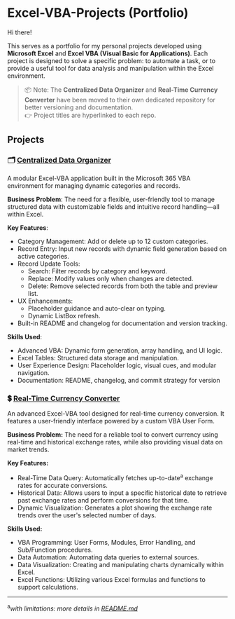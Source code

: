 # Excel-VBA-Projects (Portfolio)

Hi there!

This serves as a portfolio for my personal projects developed using **Microsoft Excel** and **Excel VBA (Visual Basic for Applications)**. Each project is designed to solve a specific problem: to automate a task, or to provide a useful tool for data analysis and manipulation within the Excel environment.

> 📦 Note: The **Centralized Data Organizer** and **Real-Time Currency Converter** have been moved to their own dedicated repository for better versioning and documentation.  
> 👉 Project titles are hyperlinked to each repo.

## Projects

### 🗂️ [Centralized Data Organizer](https://github.com/alfa-san/Centralized-Data-Organizer)
A modular Excel-VBA application built in the Microsoft 365 VBA environment for managing dynamic categories and records.

**Business Problem**: The need for a flexible, user-friendly tool to manage structured data with customizable fields and intuitive record handling—all within Excel.

**Key Features**:
- Category Management: Add or delete up to 12 custom categories.
- Record Entry: Input new records with dynamic field generation based on active categories.
- Record Update Tools:
  - Search: Filter records by category and keyword.
  - Replace: Modify values only when changes are detected.
  - Delete: Remove selected records from both the table and preview list.
- UX Enhancements:
  - Placeholder guidance and auto-clear on typing.
  - Dynamic ListBox refresh.
- Built-in README and changelog for documentation and version tracking.

**Skills Used**:
- Advanced VBA: Dynamic form generation, array handling, and UI logic.
- Excel Tables: Structured data storage and manipulation.
- User Experience Design: Placeholder logic, visual cues, and modular navigation.
- Documentation: README, changelog, and commit strategy for version 

### 💲 [Real-Time Currency Converter](https://github.com/alfa-san/Real-Time-Currency-Converter)
An advanced Excel-VBA tool designed for real-time currency conversion. It features a user-friendly interface powered by a custom VBA User Form.

**Business Problem:**
The need for a reliable tool to convert currency using real-time and historical exchange rates, while also providing visual data on market trends.

**Key Features:**
- Real-Time Data Query: Automatically fetches up-to-date<sup>a</sup> exchange rates for accurate conversions. 
- Historical Data: Allows users to input a specific historical date to retrieve past exchange rates and perform conversions for that time.
- Dynamic Visualization: Generates a plot showing the exchange rate trends over the user's selected number of days.

**Skills Used:**
- VBA Programming: User Forms, Modules, Error Handling, and Sub/Function procedures.
- Data Automation: Automating data queries to external sources.
- Data Visualization: Creating and manipulating charts dynamically within Excel.
- Excel Functions: Utilizing various Excel formulas and functions to support calculations.

---
<sup>a</sup>_with limitations: more details in [README.md](https://github.com/alfa-san/Real-Time-Currency-Converter/blob/main/README.md)_
